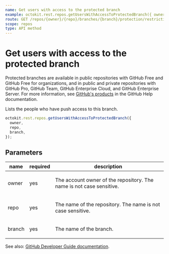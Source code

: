 ```yaml
---
name: Get users with access to the protected branch
example: octokit.rest.repos.getUsersWithAccessToProtectedBranch({ owner, repo, branch })
route: GET /repos/{owner}/{repo}/branches/{branch}/protection/restrictions/users
scope: repos
type: API method
---
```


# Get users with access to the protected branch

Protected branches are available in public repositories with GitHub Free and GitHub Free for organizations, and in public and private repositories with GitHub Pro, GitHub Team, GitHub Enterprise Cloud, and GitHub Enterprise Server. For more information, see [GitHub's products](https://docs.github.com/github/getting-started-with-github/githubs-products) in the GitHub Help documentation.

Lists the people who have push access to this branch.

```js
octokit.rest.repos.getUsersWithAccessToProtectedBranch({
  owner,
  repo,
  branch,
});
```

## Parameters

<table>
  <thead>
    <tr>
      <th>name</th>
      <th>required</th>
      <th>description</th>
    </tr>
  </thead>
  <tbody>
    <tr><td>owner</td><td>yes</td><td>

The account owner of the repository. The name is not case sensitive.

</td></tr>
<tr><td>repo</td><td>yes</td><td>

The name of the repository. The name is not case sensitive.

</td></tr>
<tr><td>branch</td><td>yes</td><td>

The name of the branch.

</td></tr>
  </tbody>
</table>

See also: [GitHub Developer Guide documentation](https://docs.github.com/rest/reference/repos#list-users-with-access-to-the-protected-branch).
